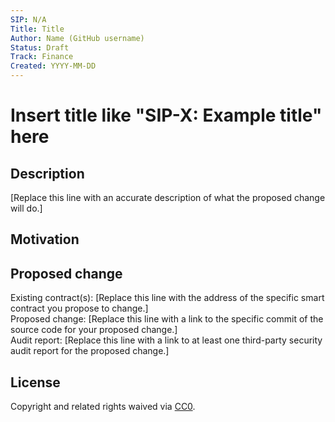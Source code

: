 ```yaml
---
SIP: N/A
Title: Title
Author: Name (GitHub username)
Status: Draft
Track: Finance
Created: YYYY-MM-DD
---
```


# Insert title like "SIP-X: Example title" here  

## Description  

[Replace this line with an accurate description of what the proposed change will do.]

## Motivation  

## Proposed change  

Existing contract(s): [Replace this line with the address of the specific smart contract you propose to change.]  
Proposed change: [Replace this line with a link to the specific commit of the source code for your proposed change.]  
Audit report: [Replace this line with a link to at least one third-party security audit report for the proposed change.]  

## License
Copyright and related rights waived via [CC0](https://creativecommons.org/publicdomain/zero/1.0/).
